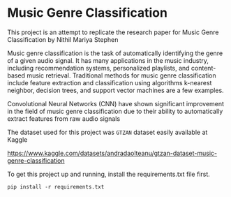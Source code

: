 # Music Genre Classification

This project is an attempt to replicate the research paper for Music Genre Classification by Nithil Mariya Stephen

Music genre classification is the task of automatically identifying the genre of a given audio
signal. It has many applications in the music industry, including recommendation systems,
personalized playlists, and content-based music retrieval. Traditional methods for music genre
classification include feature extraction and classification using algorithms k-nearest
neighbor, decision trees, and support vector machines are a few examples.

Convolutional Neural Networks (CNN) have shown significant improvement in the field of
music genre classification due to their ability to automatically extract features from raw audio
signals

The dataset used for this project was ```GTZAN``` dataset easily available at Kaggle

https://www.kaggle.com/datasets/andradaolteanu/gtzan-dataset-music-genre-classification

To get this project up and running, install the requirements.txt file first.

```pip install -r requirements.txt```


